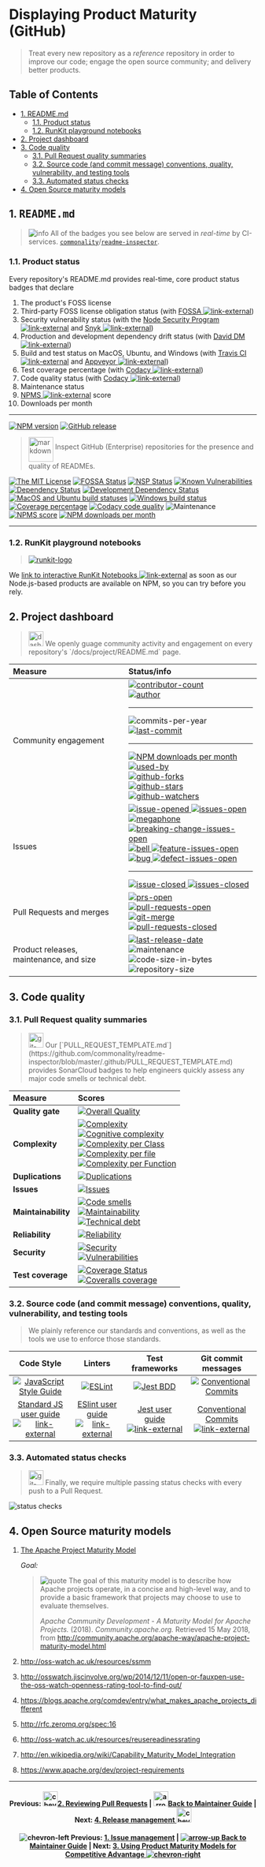 # Displaying Product Maturity (GitHub)

> Treat every new repository as a _reference_ repository in order to improve our
> code; engage the open source community; and delivery better products.

## Table of Contents

<!-- ⛔️ AUTO-GENERATED-CONTENT:START (TOC:excludeText=Table of Contents) -->

-   [1. README.md](#1-readmemd)
    -   [1.1. Product status](#11-product-status)
    -   [1.2. RunKit playground notebooks](#12-runkit-playground-notebooks)
-   [2. Project dashboard](#2-project-dashboard)
-   [3. Code quality](#3-code-quality)
    -   [3.1. Pull Request quality summaries](#31-merge-request-quality-summaries)
    -   [3.2. Source code (and commit message) conventions, quality, vulnerability, and testing tools](#32-source-code-and-commit-message-conventions-quality-vulnerability-and-testing-tools)
    -   [3.3. Automated status checks](#33-automated-status-checks)
-   [4. Open Source maturity models](#4-open-source-maturity-models)

<!-- ⛔️ AUTO-GENERATED-CONTENT:END -->

## 1. <samp>README.md</samp>

> ![info][octicon-info] All of the badges you see below are served in
> _real-time_ by CI-services.
> [`commonality`][org-url]/[`readme-inspector`][repo-url].

### 1.1. Product status

Every repository's README.md provides real-time, core product status badges that
declare

1.  The product's FOSS license
1.  Third-party FOSS license obligation status (with [FOSSA
    ![link-external][octicon-link-external]][fossa-url])
1.  Security vulnerability status (with the [Node Security Program
    ![link-external][octicon-link-external]][fossa-url] and [Snyk
    ![link-external][octicon-link-external]][vulnerabilities-url])
1.  Production and development dependency drift status (with [David DM
    ![link-external][octicon-link-external]][daviddm-url])
1.  Build and test status on MacOS, Ubuntu, and Windows (with [Travis CI
    ![link-external][octicon-link-external]][travis-url] and [Appveyor
    ![link-external][octicon-link-external]][appveyor-url])
1.  Test coverage percentage (with [Codacy
    ![link-external][octicon-link-external]][codacy-url])
1.  Code quality status (with [Codacy
    ![link-external][octicon-link-external]][codacy-url])
1.  Maintenance status
1.  [NPMS ![link-external][octicon-link-external]][npms-url] score
1.  Downloads per month

* * *

[![NPM version][npm-image]][npm-url]
[![GitHub release][github-release-image]][github-release-url]

> <img align="middle" alt="markdown" height="50" width="50"  src="https://cdnjs.cloudflare.com/ajax/libs/octicons/8.3.0/svg/markdown.svg">
> Inspect GitHub (Enterprise) repositories for the presence and quality of
> READMEs.

[![The MIT License][license-image]][license-url]
[![FOSSA Status][fossa-image]][fossa-url] [![NSP Status][nsp-image]][nsp-url]
[![Known Vulnerabilities][vulnerabilities-image]][vulnerabilities-url]<br>
[![Dependency Status][daviddm-image]][daviddm-url]
[![Development Dependency Status][daviddm-dev-image]][daviddm-dev-url]<br>
[![MacOS and Ubuntu build statuses][travis-image]][travis-url]
[![Windows build status][appveyor-image]][appveyor-url]
[![Coverage percentage][codacy-coverage-image]][codacy-url]
[![Codacy code quality][codacy-image]][codacy-url]
![Maintenance][maintenance-image]<br> [![NPMS score][npms-image]][npms-url]
[![NPM downloads per month][npm-downloads-month]][npm-url]

* * *

### 1.2. RunKit playground notebooks

> [![runkit-logo][runkit-img]][runkit-url]

We
[link to interactive RunKit Notebooks ![link-external][octicon-link-external]](https://runkit.com/gregswindle/5acc09bde794d70011a136e5)
as soon as our Node.js-based products are available on NPM, so you can try
before you rely.

## 2. Project dashboard

> <img align="bottom" alt="dashboard" height="30" width="30" src="https://cdnjs.cloudflare.com/ajax/libs/octicons/8.3.0/svg/dashboard.svg">
> We openly guage community activity and engagement on every repository's
> `/docs/project/README.md` page.

| Measure                                 | Status/info                                                                                                                                                                                                                                                                                                                                                                                                                                                                                                                        |
| :-------------------------------------- | :--------------------------------------------------------------------------------------------------------------------------------------------------------------------------------------------------------------------------------------------------------------------------------------------------------------------------------------------------------------------------------------------------------------------------------------------------------------------------------------------------------------------------------- |
| Community engagement                    | [![contributor-count][contributor-count-image]][contributor-count-url]<br>[![author][author-image]][author-url]<hr>![commits-per-year][commit-activity-one-year-image]<br>[![last-commit][commit-last-image]][commit-last-url]<hr>[![NPM downloads per month][npm-downloads-month]][npm-url]<br>[![used-by][used-by-image]][used-by-url]<br>[![github-forks][github-forks-image]][github-forks-url]<br>[![github-stars][github-stars-image]][github-stars-url]<br>[![github-watchers][github-watchers-image]][github-watchers-url] |
| Issues                                  | [![issue-opened][octicon-issue-opened] ![issues-open][issues-open-image]][issues-open-url]<br>[![megaphone][octicon-megaphone] ![breaking-change-issues-open][issues-open-breaking-change-image]][issues-open-breaking-change-url]<br>[![bell][octicon-bell] ![feature-issues-open][issues-open-feature-image]][issues-open-url]<br>[![bug][octicon-bug] ![defect-issues-open][issues-open-defect-image]][issues-open-url]<hr>[![issue-closed][octicon-issue-closed] ![issues-closed][issues-closed-image]][issues-closed-url]     |
| Pull Requests and merges                | [![prs-open][octicon-git-pull-request] ![pull-requests-open][pull-requests-open-image]][pull-requests-open-url]<br>[![git-merge][octicon-git-merge] ![pull-requests-closed][pull-requests-closed-image]][pull-requests-closed-url]                                                                                                                                                                                                                                                                                                 |
| Product releases, maintenance, and size | [![last-release-date][release-date-image]][releases-url]<br>![maintenance][maintenance-image]<br>![code-size-in-bytes][code-size-bytes-image]<br>![repository-size][repo-size-bytes-image]<br>                                                                                                                                                                                                                                                                                                                                     |

## 3. Code quality

### 3.1. Pull Request quality summaries

> <img align="bottom" alt="git-pull-request" height="30" width="30" src="https://cdnjs.cloudflare.com/ajax/libs/octicons/8.3.0/svg/git-pull-request.svg">
> Our
> [`PULL_REQUEST_TEMPLATE.md`](https://github.com/commonality/readme-inspector/blob/master/.github/PULL_REQUEST_TEMPLATE.md)
> provides SonarCloud badges to help engineers quickly assess any major code
> smells or technical debt.

| Measure             | Scores                                                                                                                                                                                                                                                                                                                                                                                                   |
| :------------------ | :------------------------------------------------------------------------------------------------------------------------------------------------------------------------------------------------------------------------------------------------------------------------------------------------------------------------------------------------------------------------------------------------------- |
| **Quality gate**    | [![Overall Quality][sonar-gate-img]][sonar-gate-url]                                                                                                                                                                                                                                                                                                                                                     |
| **Complexity**      | [![Complexity][sonar-complexity-img]][sonar-complexity-url]<br>[![Cognitive complexity][sonar-cognitive-img]][sonar-cognitive-url]<br>[![Complexity per Class][sonar-complexity-class-img]][sonar-complexity-class-img]<br>[![Complexity per file][sonar-complexity-file-img]][sonar-complexity-file-img] <br>[![Complexity per Function][sonar-complexity-function-img]][sonar-complexity-function-url] |
| **Duplications**    | [![Duplications][sonar-duplications-img]][sonar-duplications-url]                                                                                                                                                                                                                                                                                                                                        |
| **Issues**          | [![Issues][sonar-issues-img]][sonar-issues-url]                                                                                                                                                                                                                                                                                                                                                          |
| **Maintainability** | [![Code smells][sonar-code-smells-img]][sonar-code-smells-url]<br>[![Maintainability][sonar-maintainability-img]][sonar-maintainability-url]<br>[![Technical debt][sonar-tech-debt-img]][sonar-tech-debt-url]                                                                                                                                                                                            |
| **Reliability**     | [![Reliability][sonar-reliability-img]][sonar-reliability-url]                                                                                                                                                                                                                                                                                                                                           |
| **Security**        | [![Security][sonar-security-img]][sonar-security-url]<br>[![Vulnerabilities][sonar-vulnerabilities-img]][sonar-vulnerabilities-url]                                                                                                                                                                                                                                                                      |
| **Test coverage**   | [![Coverage Status][sonar-coverage-img]][sonar-coverage-url]<br>[![Coveralls coverage][coveralls-img]][coveralls-url]                                                                                                                                                                                                                                                                                    |

### 3.2. Source code (and commit message) conventions, quality, vulnerability, and testing tools

> We plainly reference our standards and conventions, as well as the tools we
> use to enforce those standards.

|                                    Code Style                                    |                                 Linters                                 |                           Test frameworks                           |                                    Git commit messages                                   |
| :------------------------------------------------------------------------------: | :---------------------------------------------------------------------: | :-----------------------------------------------------------------: | :--------------------------------------------------------------------------------------: |
|           [![JavaScript Style Guide][standardjs-logo]][standardjs-url]           |                   [![ESLint][eslint-logo]][eslint-url]                  |                  [![Jest BDD][jest-logo]][jest-url]                 |   [![Conventional Commits][conventional-commits-badge-image]][conventional-commits-url]  |
| [Standard JS user guide ![link-external][octicon-link-external]][standardjs-url] | [ESlint user guide ![link-external][octicon-link-external]][eslint-url] | [Jest user guide ![link-external][octicon-link-external]][jest-url] | [Conventional Commits ![link-external][octicon-link-external]][conventional-commits-url] |

### 3.3. Automated status checks

> <img align="bottom" alt="git-pull-request" height="30" width="30" src="https://cdnjs.cloudflare.com/ajax/libs/octicons/8.3.0/svg/git-pull-request.svg">
> Finally, we require multiple passing status checks with every push to a Pull
> Request.

![status checks](https://github.com/commonality/readme-inspector/wiki/img-github-status-checks.png)

## 4. Open Source maturity models

1.  [The Apache Project Maturity Model][maturity-model-apache-url]

    _Goal:_

    > ![quote][octicon-quote] The goal of this maturity model is to describe how
    > Apache projects operate, in a concise and high-level way, and to provide a
    > basic framework that projects may choose to use to evaluate themselves.
    >
    > _Apache Community Development - A Maturity Model for Apache Projects._
    > (2018). _Community.apache.org._ Retrieved 15 May 2018, from
    > <http://community.apache.org/apache-way/apache-project-maturity-model.html>

1.  <http://oss-watch.ac.uk/resources/ssmm>

1.  <http://osswatch.jiscinvolve.org/wp/2014/12/11/open-or-fauxpen-use-the-oss-watch-openness-rating-tool-to-find-out/>

1.  <https://blogs.apache.org/comdev/entry/what_makes_apache_projects_different>

1.  <http://rfc.zeromq.org/spec:16>

1.  <http://oss-watch.ac.uk/resources/reusereadinessrating>

1.  <http://en.wikipedia.org/wiki/Capability_Maturity_Model_Integration>

1.  <https://www.apache.org/dev/project-requirements>

* * *

<h4 align="center">
  Previous: <a href="/docs/maintainer-guide/merge-requests.md"><img align="bottom" alt="chevron-left" height="30" width="30" src="https://cdnjs.cloudflare.com/ajax/libs/octicons/8.3.0/svg/chevron-left.svg">2. Reviewing Pull Requests</a>
  |
  <a href="/docs/maintainer-guide/#readme"><img align="bottom" alt="arrow-up" height="30" width="30" src="https://cdnjs.cloudflare.com/ajax/libs/octicons/8.3.0/svg/arrow-up.svg">Back to Maintainer Guide</a>
  |
  Next: <a href="/docs/maintainer-guide/releases.md">4. Release management <img align="bottom" alt="chevron-right" height="30" width="30" src="https://cdnjs.cloudflare.com/ajax/libs/octicons/8.3.0/svg/chevron-right.svg"></a>
</h4>

<h4 align="center">

![chevron-left][octicon-chevron-left] Previous:
[1. Issue management](/docs/maintainer-guide/pull-request.md) \|
[![arrow-up][octicon-arrow-up] Back to Maintainer Guide](/docs/maintainer-guide/#readme)
| Next:
[3. Using Product Maturity Models for Competitive Advantage ![chevron-right][octicon-chevron-right]](/docs/maintainer-guide/product-maturity-model.md)

</h4>

<!-- ⛔️ Please do not remove this comment or anything beneath it ⛔️ -->

[maturity-model-apache-url]: http://community.apache.org/apache-way/apache-project-maturity-model.html

[org-url]: https://github.com/commonality

[repo-url]: https://github.com/commonality/readme-inspector/#readme

[runkit-img]: https://github.com/commonality/readme-inspector/wiki/img-runkit-logo.png

[runkit-url]: https://runkit.com/gregswindle/5acc09bde794d70011a136e5

<!-- 🔗 ci services 🔗 -->

[appveyor-image]: https://img.shields.io/appveyor/ci/gregswindle/readme-inspector.svg?style=flat-square&logo=appveyor&label=windows%20build

[appveyor-url]: https://ci.appveyor.com/project/gregswindle/readme-inspector

[codacy-coverage-image]: https://img.shields.io/codacy/coverage/21f517a2d5bf4304895f40c5cbb596c4.svg?style=flat-square

[codacy-image]: https://img.shields.io/codacy/grade/21f517a2d5bf4304895f40c5cbb596c4.svg?style=flat-square

[codacy-url]: https://www.codacy.com/app/greg_7/readme-inspector?utm_source=github.com&utm_medium=referral&utm_content=commonality/readme-inspector&utm_campaign=Badge_Grade

[coveralls-image]: https://img.shields.io/coveralls/github/commonality/readme-inspector/master.svg

[coveralls-url]: https://coveralls.io/r/commonality/readme-inspector

[daviddm-dev-image]: https://david-dm.org/commonality/readme-inspector/dev-status.svg?theme=shields.io&style=flat-square

[daviddm-dev-url]: https://david-dm.org/commonality/readme-inspector?type=dev

[daviddm-image]: https://david-dm.org/commonality/readme-inspector.svg?theme=shields.io&style=flat-square

[daviddm-url]: https://david-dm.org/commonality/readme-inspector

[fossa-image]: https://app.fossa.io/api/projects/git%2Bgithub.com%2Fcommonality%2Freadme-inspector.svg?type=shield&style=flat-square

[fossa-url]: https://app.fossa.io/projects/git%2Bgithub.com%2Fcommonality%2Freadme-inspector?ref=badge_shield

[github-release-image]: https://img.shields.io/github/release/commonality/readme-inspector.svg?style=flat-square

[github-release-url]: https://github.com/commonality/readme-inspector/releases/latest

[license-image]: https://img.shields.io/badge/license-MIT-blue.svg?style=flat-square

[license-url]: http://opensource.org/licenses/MIT

[maintenance-image]: https://img.shields.io/maintenance/readme-inspector/2018.svg?style=flat-square

[notice-url]: https://app.fossa.io/reports/07123904-7d26-40a6-b6af-c74e82a53789

[npm-downloads-month]: https://img.shields.io/npm/dm/readme-inspector.svg?style=social

[npm-image]: https://img.shields.io/npm/v/readme-inspector.svg?style=flat-square

[npm-url]: https://npmjs.org/package/readme-inspector

[npms-image]: https://badges.npms.io/readme-inspector.svg?style=flat-square

[npms-url]: https://npms.io/search?q=readme-inspector

[nsp-image]: https://nodesecurity.io/orgs/commonality/projects/a2aa0184-ae94-4307-8b87-f0e12324368a/badge

[nsp-url]: https://nodesecurity.io/orgs/commonality/projects/a2aa0184-ae94-4307-8b87-f0e12324368a

[travis-image]: https://img.shields.io/travis/commonality/readme-inspector.svg?branch=master&style=flat-square&label=macOS%20%7C%20ubuntu%20builds&logo=travis

[travis-url]: https://travis-ci.org/commonality/readme-inspector

[vulnerabilities-image]: https://snyk.io/test/github/commonality/readme-inspector/badge.svg?style=flat-square&targetFile=package.json

[vulnerabilities-url]: https://snyk.io/test/github/commonality/readme-inspector?targetFile=package.json

<!-- 🔗 logo references 🔗  -->

[standardjs-logo]: https://cdn.rawgit.com/feross/standard/master/badge.svg

[standardjs-url]: https://github.com/feross/standard

[eslint-logo]: https://gitlab.com/archetypes-rules/signatures/raw/master/docs/img/logos/logo-eslint.png

[eslint-url]: https://eslint.org/docs/user-guide/getting-started

[jest-logo]: https://gitlab.com/archetypes-rules/signatures/raw/master/docs/img/logos/logo-jest.png

[jest-url]: https://facebook.github.io/jest/docs/en/getting-started.html

<!-- 🔗 project statistics 🔗 -->

[author-image]: https://img.shields.io/github/issues/detail/u/commonality/readme-inspector/1.svg?style=social

[author-url]: https://github.com/gregswindle

[code-size-bytes-image]: https://img.shields.io/github/languages/code-size/commonality/readme-inspector.svg?style=flat-square

[commit-activity-one-year-image]: https://img.shields.io/github/commit-activity/y/commonality/readme-inspector.svg?style=social

[commit-last-image]: https://img.shields.io/github/last-commit/commonality/readme-inspector.svg?style=social

[commit-last-url]: https://github.com/commonality/readme-inspector/graphs/commit-activity

[contributor-count-image]: https://img.shields.io/github/contributors/commonality/readme-inspector.svg?style=social

[contributor-count-url]: https://github.com/commonality/readme-inspector/graphs/contributors

[conventional-commits-badge-image]: https://img.shields.io/badge/conventional%20commits-1.0.0-yellow.svg?style=flat-square

[conventional-commits-url]: https://conventionalcommits.org/

[github-forks-image]: https://img.shields.io/github/forks/commonality/readme-inspector.svg?style=social&label=Forks

[github-forks-url]: https://github.com/commonality/readme-inspector/network/members

[github-stars-image]: https://img.shields.io/github/stars/commonality/readme-inspector.svg?style=social&label=Stars

[github-stars-url]: https://github.com/commonality/readme-inspector/stargazers

[github-watchers-image]: https://img.shields.io/github/watchers/commonality/readme-inspector.svg?style=social&label=Watchers

[github-watchers-url]: https://github.com/commonality/readme-inspector/watchers

[issues-closed-image]: https://img.shields.io/github/issues-closed/commonality/readme-inspector.svg?style=flat-square&colorB=D23240

[issues-closed-url]: https://github.com/commonality/readme-inspector/issues?q=is%3Aissue+sort%3Aupdated-desc+is%3Aclosed

[issues-open-breaking-change-image]: https://img.shields.io/github/issues/commonality/readme-inspector/type%3A%20breaking%20change.svg?style=flat-square&colorB=b60205

[issues-open-breaking-change-url]: https://github.com/commonality/readme-inspector/labels/type%3A%20breaking%20change

[issues-open-defect-image]: https://img.shields.io/github/issues/commonality/readme-inspector/type:%20defect.svg?style=flat-square&colorB=e99695

[issues-open-defect-url]: https://github.com/commonality/readme-inspector/labels/type%3A%20defect

[issues-open-feature-image]: https://img.shields.io/github/issues/commonality/readme-inspector/type:%20feature.svg?style=flat-square&colorB=0052cc

[issues-open-feature-url]: https://github.com/commonality/readme-inspector/labels/type%3A%20feature

[issues-open-image]: https://img.shields.io/github/issues/commonality/readme-inspector.svg?style=flat-square&colorB=249D3D

[issues-open-url]: https://github.com/commonality/readme-inspector/issues?q=is%3Aissue+is%3Aopen+sort%3Aupdated-desc

[language-count-image]: https://img.shields.io/github/languages/count/commonality/readme-inspector.svg?style=flat-square

[language-top-image]: https://img.shields.io/github/languages/top/commonality/readme-inspector.svg?style=flat-square

[language-top-url]: https://github.com/commonality/readme-inspector/search?l=javascript

[maintenance-image]: https://img.shields.io/maintenance/readme-inspector/2018.svg?style=flat-square

[maintenance-image]: https://img.shields.io/maintenance/readme-inspector/2018.svg?style=flat-square

[npm-downloads-month]: https://img.shields.io/npm/dm/readme-inspector.svg?style=social

[npm-downloads-year]: https://img.shields.io/npm/dy/readme-inspector.svg?style=social

[pull-requests-closed-image]: https://img.shields.io/github/issues-pr-closed/commonality/readme-inspector.svg?style=flat-square&colorB=643AB9

[pull-requests-closed-url]: https://github.com/commonality/readme-inspector/pulls?q=is%3Apr+sort%3Aupdated-desc+is%3Aclosed

[pull-requests-open-image]: https://img.shields.io/github/issues-pr/commonality/readme-inspector.svg?style=flat-square&colorB=249D3D

[pull-requests-open-url]: https://github.com/commonality/readme-inspector/pulls?q=is%3Apr+is%3Aopen+sort%3Aupdated-desc

[release-date-image]: https://img.shields.io/github/release-date/commonality/readme-inspector.svg?style=flat-square

[releases-url]: https://github.com/commonality/readme-inspector/releases

[repo-size-bytes-image]: https://img.shields.io/github/repo-size/commonality/readme-inspector.svg?style=flat-square

[used-by-image]: https://img.shields.io/sourcegraph/rrc/github.com/commonality/readme-inspector.svg?style=social

[used-by-url]: https://www.npmjs.com/browse/depended/readme-inspector

<!-- 🔗 sonar quality badges 🔗 -->

[coveralls-img]: https://coveralls.io/repos/github/commonality/readme-inspector/badge.svg

[coveralls-url]: https://coveralls.io/github/commonality/readme-inspector

[sonar-code-smells-img]: https://sonarcloud.io/api/project_badges/measure?project=readme-inspector&metric=code_smells

[sonar-code-smells-url]: https://sonarcloud.io/component_measures/metric/code_smells/list?id=readme-inspector&metric=code_smells

[sonar-cognitive-img]: https://sonarcloud.io/api/badges/measure?key=readme-inspector&metric=cognitive_complexity

[sonar-cognitive-url]: https://sonarcloud.io/component_measures/metric/cognitive_complexity/list?id=readme-inspector&metric=cognitive_complexity

[sonar-complexity-class-img]: https://sonarcloud.io/api/badges/measure?key=readme-inspector&metric=class_complexity

[sonar-complexity-class-url]: https://sonarcloud.io/component_measures?id=readme-inspector&metric=class_complexity

[sonar-complexity-file-img]: https://sonarcloud.io/api/badges/measure?key=readme-inspector&metric=file_complexity

[sonar-complexity-file-url]: https://sonarcloud.io/component_measures?id=readme-inspector&metric=file_complexity

[sonar-complexity-function-img]: https://sonarcloud.io/api/badges/measure?key=readme-inspector&metric=function_complexity

[sonar-complexity-function-url]: https://sonarcloud.io/component_measures?id=readme-inspector&metric=function_complexity

[sonar-complexity-img]: https://sonarcloud.io/api/badges/measure?key=readme-inspector&metric=complexity

[sonar-complexity-url]: https://sonarcloud.io/component_measures?id=readme-inspector&metric=complexity

[sonar-coverage-img]: https://sonarcloud.io/api/project_badges/measure?project=readme-inspector&metric=coverage

[sonar-coverage-url]: https://sonarcloud.io/component_measures?id=readme-inspector&metric=coverage

[sonar-duplications-img]: https://sonarcloud.io/api/project_badges/measure?project=readme-inspector&metric=duplicated_lines_density

[sonar-duplications-url]: https://sonarcloud.io/component_measures?id=readme-inspector&metric=duplicated_lines_density

[sonar-gate-img]: https://sonarcloud.io/api/project_badges/measure?project=readme-inspector&metric=alert_status

[sonar-gate-url]: https://sonarcloud.io/dashboard?id=readme-inspector

[sonar-issues-img]: https://sonarcloud.io/api/badges/measure?key=readme-inspector&metric=blocker_violations

[sonar-issues-url]: https://sonarcloud.io/component_measures?id=readme-inspector&metric=violations

[sonar-maintainability-img]: https://sonarcloud.io/api/project_badges/measure?project=readme-inspector&metric=sqale_rating

[sonar-maintainability-url]: https://sonarcloud.io/component_measures?id=readme-inspector&metric=new_maintainability_rating

[sonar-ncloc-img]: https://sonarcloud.io/api/project_badges/measure?project=readme-inspector&metric=ncloc

[sonar-ncloc-url]: https://sonarcloud.io/component_measures?id=readme-inspector&metric=ncloc

[sonar-reliability-img]: https://sonarcloud.io/api/project_badges/measure?project=readme-inspector&metric=reliability_rating

[sonar-reliability-url]: https://sonarcloud.io/component_measures?id=readme-inspector&metric=Reliability

[sonar-security-img]: https://sonarcloud.io/api/project_badges/measure?project=readme-inspector&metric=security_rating

[sonar-security-url]: https://sonarcloud.io/component_measures?id=readme-inspector&metric=vulnerabilities

[sonar-tech-debt-img]: https://sonarcloud.io/api/project_badges/measure?project=readme-inspector&metric=sqale_index

[sonar-tech-debt-url]: https://sonarcloud.io/component_measures/metric/sqale_index/list?id=readme-inspector&metric=sqale_index

[sonar-vulnerabilities-img]: https://sonarcloud.io/api/project_badges/measure?project=readme-inspector&metric=vulnerabilities

[sonar-vulnerabilities-url]: https://sonarcloud.io/component_measures?id=readme-inspector&metric=vulnerabilities

<!-- 🔗 octicon images 🔗 -->

[octicon-alert]: https://cdnjs.cloudflare.com/ajax/libs/octicons/8.3.0/svg/alert.svg

[octicon-arrow-down]: https://cdnjs.cloudflare.com/ajax/libs/octicons/8.3.0/svg/arrow-down.svg

[octicon-arrow-left]: https://cdnjs.cloudflare.com/ajax/libs/octicons/8.3.0/svg/arrow-left.svg

[octicon-arrow-right]: https://cdnjs.cloudflare.com/ajax/libs/octicons/8.3.0/svg/arrow-right.svg

[octicon-arrow-small-down]: https://cdnjs.cloudflare.com/ajax/libs/octicons/8.3.0/svg/arrow-small-down.svg

[octicon-arrow-small-left]: https://cdnjs.cloudflare.com/ajax/libs/octicons/8.3.0/svg/arrow-small-left.svg

[octicon-arrow-small-right]: https://cdnjs.cloudflare.com/ajax/libs/octicons/8.3.0/svg/arrow-small-right.svg

[octicon-arrow-small-up]: https://cdnjs.cloudflare.com/ajax/libs/octicons/8.3.0/svg/arrow-small-up.svg

[octicon-arrow-up]: https://cdnjs.cloudflare.com/ajax/libs/octicons/8.3.0/svg/arrow-up.svg

[octicon-beaker]: https://cdnjs.cloudflare.com/ajax/libs/octicons/8.3.0/svg/beaker.svg

[octicon-bell]: https://cdnjs.cloudflare.com/ajax/libs/octicons/8.3.0/svg/bell.svg

[octicon-bold]: https://cdnjs.cloudflare.com/ajax/libs/octicons/8.3.0/svg/bold.svg

[octicon-book]: https://cdnjs.cloudflare.com/ajax/libs/octicons/8.3.0/svg/book.svg

[octicon-bookmark]: https://cdnjs.cloudflare.com/ajax/libs/octicons/8.3.0/svg/bookmark.svg

[octicon-briefcase]: https://cdnjs.cloudflare.com/ajax/libs/octicons/8.3.0/svg/briefcase.svg

[octicon-broadcast]: https://cdnjs.cloudflare.com/ajax/libs/octicons/8.3.0/svg/broadcast.svg

[octicon-browser]: https://cdnjs.cloudflare.com/ajax/libs/octicons/8.3.0/svg/browser.svg

[octicon-bug]: https://cdnjs.cloudflare.com/ajax/libs/octicons/8.3.0/svg/bug.svg

[octicon-calendar]: https://cdnjs.cloudflare.com/ajax/libs/octicons/8.3.0/svg/calendar.svg

[octicon-check]: https://cdnjs.cloudflare.com/ajax/libs/octicons/8.3.0/svg/check.svg

[octicon-checklist]: https://cdnjs.cloudflare.com/ajax/libs/octicons/8.3.0/svg/checklist.svg

[octicon-chevron-down]: https://cdnjs.cloudflare.com/ajax/libs/octicons/8.3.0/svg/chevron-down.svg

[octicon-chevron-left]: https://cdnjs.cloudflare.com/ajax/libs/octicons/8.3.0/svg/chevron-left.svg

[octicon-chevron-right]: https://cdnjs.cloudflare.com/ajax/libs/octicons/8.3.0/svg/chevron-right.svg

[octicon-chevron-up]: https://cdnjs.cloudflare.com/ajax/libs/octicons/8.3.0/svg/chevron-up.svg

[octicon-circle-slash]: https://cdnjs.cloudflare.com/ajax/libs/octicons/8.3.0/svg/circle-slash.svg

[octicon-circuit-board]: https://cdnjs.cloudflare.com/ajax/libs/octicons/8.3.0/svg/circuit-board.svg

[octicon-clippy]: https://cdnjs.cloudflare.com/ajax/libs/octicons/8.3.0/svg/clippy.svg

[octicon-clock]: https://cdnjs.cloudflare.com/ajax/libs/octicons/8.3.0/svg/clock.svg

[octicon-cloud-download]: https://cdnjs.cloudflare.com/ajax/libs/octicons/8.3.0/svg/cloud-download.svg

[octicon-cloud-upload]: https://cdnjs.cloudflare.com/ajax/libs/octicons/8.3.0/svg/cloud-upload.svg

[octicon-code]: https://cdnjs.cloudflare.com/ajax/libs/octicons/8.3.0/svg/code.svg

[octicon-comment-discussion]: https://cdnjs.cloudflare.com/ajax/libs/octicons/8.3.0/svg/comment-discussion.svg

[octicon-comment]: https://cdnjs.cloudflare.com/ajax/libs/octicons/8.3.0/svg/comment.svg

[octicon-credit-card]: https://cdnjs.cloudflare.com/ajax/libs/octicons/8.3.0/svg/credit-card.svg

[octicon-dash]: https://cdnjs.cloudflare.com/ajax/libs/octicons/8.3.0/svg/dash.svg

[octicon-dashboard]: https://cdnjs.cloudflare.com/ajax/libs/octicons/8.3.0/svg/dashboard.svg

[octicon-database]: https://cdnjs.cloudflare.com/ajax/libs/octicons/8.3.0/svg/database.svg

[octicon-desktop-download]: https://cdnjs.cloudflare.com/ajax/libs/octicons/8.3.0/svg/desktop-download.svg

[octicon-device-camera-video]: https://cdnjs.cloudflare.com/ajax/libs/octicons/8.3.0/svg/device-camera-video.svg

[octicon-device-camera]: https://cdnjs.cloudflare.com/ajax/libs/octicons/8.3.0/svg/device-camera.svg

[octicon-device-desktop]: https://cdnjs.cloudflare.com/ajax/libs/octicons/8.3.0/svg/device-desktop.svg

[octicon-device-mobile]: https://cdnjs.cloudflare.com/ajax/libs/octicons/8.3.0/svg/device-mobile.svg

[octicon-diff-added]: https://cdnjs.cloudflare.com/ajax/libs/octicons/8.3.0/svg/diff-added.svg

[octicon-diff-ignored]: https://cdnjs.cloudflare.com/ajax/libs/octicons/8.3.0/svg/diff-ignored.svg

[octicon-diff-modified]: https://cdnjs.cloudflare.com/ajax/libs/octicons/8.3.0/svg/diff-modified.svg

[octicon-diff-removed]: https://cdnjs.cloudflare.com/ajax/libs/octicons/8.3.0/svg/diff-removed.svg

[octicon-diff-renamed]: https://cdnjs.cloudflare.com/ajax/libs/octicons/8.3.0/svg/diff-renamed.svg

[octicon-diff]: https://cdnjs.cloudflare.com/ajax/libs/octicons/8.3.0/svg/diff.svg

[octicon-ellipses]: https://cdnjs.cloudflare.com/ajax/libs/octicons/8.3.0/svg/ellipses.svg

[octicon-ellipsis]: https://cdnjs.cloudflare.com/ajax/libs/octicons/8.3.0/svg/ellipsis.svg

[octicon-eye]: https://cdnjs.cloudflare.com/ajax/libs/octicons/8.3.0/svg/eye.svg

[octicon-file-binary]: https://cdnjs.cloudflare.com/ajax/libs/octicons/8.3.0/svg/file-binary.svg

[octicon-file-code]: https://cdnjs.cloudflare.com/ajax/libs/octicons/8.3.0/svg/file-code.svg

[octicon-file-directory]: https://cdnjs.cloudflare.com/ajax/libs/octicons/8.3.0/svg/file-directory.svg

[octicon-file-media]: https://cdnjs.cloudflare.com/ajax/libs/octicons/8.3.0/svg/file-media.svg

[octicon-file-pdf]: https://cdnjs.cloudflare.com/ajax/libs/octicons/8.3.0/svg/file-pdf.svg

[octicon-file-submodule]: https://cdnjs.cloudflare.com/ajax/libs/octicons/8.3.0/svg/file-submodule.svg

[octicon-file-symlink-directory]: https://cdnjs.cloudflare.com/ajax/libs/octicons/8.3.0/svg/file-symlink-directory.svg

[octicon-file-symlink-file]: https://cdnjs.cloudflare.com/ajax/libs/octicons/8.3.0/svg/file-symlink-file.svg

[octicon-file-text]: https://cdnjs.cloudflare.com/ajax/libs/octicons/8.3.0/svg/file-text.svg

[octicon-file-zip]: https://cdnjs.cloudflare.com/ajax/libs/octicons/8.3.0/svg/file-zip.svg

[octicon-file]: https://cdnjs.cloudflare.com/ajax/libs/octicons/8.3.0/svg/file.svg

[octicon-flame]: https://cdnjs.cloudflare.com/ajax/libs/octicons/8.3.0/svg/flame.svg

[octicon-fold]: https://cdnjs.cloudflare.com/ajax/libs/octicons/8.3.0/svg/fold.svg

[octicon-gear]: https://cdnjs.cloudflare.com/ajax/libs/octicons/8.3.0/svg/gear.svg

[octicon-gift]: https://cdnjs.cloudflare.com/ajax/libs/octicons/8.3.0/svg/gift.svg

[octicon-gist-secret]: https://cdnjs.cloudflare.com/ajax/libs/octicons/8.3.0/svg/gist-secret.svg

[octicon-gist]: https://cdnjs.cloudflare.com/ajax/libs/octicons/8.3.0/svg/gist.svg

[octicon-git-branch]: https://cdnjs.cloudflare.com/ajax/libs/octicons/8.3.0/svg/git-branch.svg

[octicon-git-commit]: https://cdnjs.cloudflare.com/ajax/libs/octicons/8.3.0/svg/git-commit.svg

[octicon-git-compare]: https://cdnjs.cloudflare.com/ajax/libs/octicons/8.3.0/svg/git-compare.svg

[octicon-git-merge]: https://cdnjs.cloudflare.com/ajax/libs/octicons/8.3.0/svg/git-merge.svg

[octicon-git-pull-request]: https://cdnjs.cloudflare.com/ajax/libs/octicons/8.3.0/svg/git-pull-request.svg

[octicon-globe]: https://cdnjs.cloudflare.com/ajax/libs/octicons/8.3.0/svg/globe.svg

[octicon-grabber]: https://cdnjs.cloudflare.com/ajax/libs/octicons/8.3.0/svg/grabber.svg

[octicon-graph]: https://cdnjs.cloudflare.com/ajax/libs/octicons/8.3.0/svg/graph.svg

[octicon-heart]: https://cdnjs.cloudflare.com/ajax/libs/octicons/8.3.0/svg/heart.svg

[octicon-history]: https://cdnjs.cloudflare.com/ajax/libs/octicons/8.3.0/svg/history.svg

[octicon-home]: https://cdnjs.cloudflare.com/ajax/libs/octicons/8.3.0/svg/home.svg

[octicon-horizontal-rule]: https://cdnjs.cloudflare.com/ajax/libs/octicons/8.3.0/svg/horizontal-rule.svg

[octicon-hubot]: https://cdnjs.cloudflare.com/ajax/libs/octicons/8.3.0/svg/hubot.svg

[octicon-inbox]: https://cdnjs.cloudflare.com/ajax/libs/octicons/8.3.0/svg/inbox.svg

[octicon-info]: https://cdnjs.cloudflare.com/ajax/libs/octicons/8.3.0/svg/info.svg

[octicon-issue-closed]: https://cdnjs.cloudflare.com/ajax/libs/octicons/8.3.0/svg/issue-closed.svg

[octicon-issue-opened]: https://cdnjs.cloudflare.com/ajax/libs/octicons/8.3.0/svg/issue-opened.svg

[octicon-issue-reopened]: https://cdnjs.cloudflare.com/ajax/libs/octicons/8.3.0/svg/issue-reopened.svg

[octicon-italic]: https://cdnjs.cloudflare.com/ajax/libs/octicons/8.3.0/svg/italic.svg

[octicon-jersey]: https://cdnjs.cloudflare.com/ajax/libs/octicons/8.3.0/svg/jersey.svg

[octicon-key]: https://cdnjs.cloudflare.com/ajax/libs/octicons/8.3.0/svg/key.svg

[octicon-keyboard]: https://cdnjs.cloudflare.com/ajax/libs/octicons/8.3.0/svg/keyboard.svg

[octicon-law]: https://cdnjs.cloudflare.com/ajax/libs/octicons/8.3.0/svg/law.svg

[octicon-light-bulb]: https://cdnjs.cloudflare.com/ajax/libs/octicons/8.3.0/svg/light-bulb.svg

[octicon-link-external]: https://cdnjs.cloudflare.com/ajax/libs/octicons/8.3.0/svg/link-external.svg

[octicon-link]: https://cdnjs.cloudflare.com/ajax/libs/octicons/8.3.0/svg/link.svg

[octicon-list-ordered]: https://cdnjs.cloudflare.com/ajax/libs/octicons/8.3.0/svg/list-ordered.svg

[octicon-list-unordered]: https://cdnjs.cloudflare.com/ajax/libs/octicons/8.3.0/svg/list-unordered.svg

[octicon-location]: https://cdnjs.cloudflare.com/ajax/libs/octicons/8.3.0/svg/location.svg

[octicon-lock]: https://cdnjs.cloudflare.com/ajax/libs/octicons/8.3.0/svg/lock.svg

[octicon-logo-gist]: https://cdnjs.cloudflare.com/ajax/libs/octicons/8.3.0/svg/logo-gist.svg

[octicon-logo-github]: https://cdnjs.cloudflare.com/ajax/libs/octicons/8.3.0/svg/logo-github.svg

[octicon-mail-read]: https://cdnjs.cloudflare.com/ajax/libs/octicons/8.3.0/svg/mail-read.svg

[octicon-mail-reply]: https://cdnjs.cloudflare.com/ajax/libs/octicons/8.3.0/svg/mail-reply.svg

[octicon-mail]: https://cdnjs.cloudflare.com/ajax/libs/octicons/8.3.0/svg/mail.svg

[octicon-mark-github]: https://cdnjs.cloudflare.com/ajax/libs/octicons/8.3.0/svg/mark-github.svg

[octicon-markdown]: https://cdnjs.cloudflare.com/ajax/libs/octicons/8.3.0/svg/markdown.svg

[octicon-megaphone]: https://cdnjs.cloudflare.com/ajax/libs/octicons/8.3.0/svg/megaphone.svg

[octicon-mention]: https://cdnjs.cloudflare.com/ajax/libs/octicons/8.3.0/svg/mention.svg

[octicon-milestone]: https://cdnjs.cloudflare.com/ajax/libs/octicons/8.3.0/svg/milestone.svg

[octicon-mirror]: https://cdnjs.cloudflare.com/ajax/libs/octicons/8.3.0/svg/mirror.svg

[octicon-mortar-board]: https://cdnjs.cloudflare.com/ajax/libs/octicons/8.3.0/svg/mortar-board.svg

[octicon-mute]: https://cdnjs.cloudflare.com/ajax/libs/octicons/8.3.0/svg/mute.svg

[octicon-no-newline]: https://cdnjs.cloudflare.com/ajax/libs/octicons/8.3.0/svg/no-newline.svg

[octicon-octoface]: https://cdnjs.cloudflare.com/ajax/libs/octicons/8.3.0/svg/octoface.svg

[octicon-organization]: https://cdnjs.cloudflare.com/ajax/libs/octicons/8.3.0/svg/organization.svg

[octicon-package]: https://cdnjs.cloudflare.com/ajax/libs/octicons/8.3.0/svg/package.svg

[octicon-paintcan]: https://cdnjs.cloudflare.com/ajax/libs/octicons/8.3.0/svg/paintcan.svg

[octicon-pencil]: https://cdnjs.cloudflare.com/ajax/libs/octicons/8.3.0/svg/pencil.svg

[octicon-person]: https://cdnjs.cloudflare.com/ajax/libs/octicons/8.3.0/svg/person.svg

[octicon-pin]: https://cdnjs.cloudflare.com/ajax/libs/octicons/8.3.0/svg/pin.svg

[octicon-plug]: https://cdnjs.cloudflare.com/ajax/libs/octicons/8.3.0/svg/plug.svg

[octicon-plus-small]: https://cdnjs.cloudflare.com/ajax/libs/octicons/8.3.0/svg/plus-small.svg

[octicon-plus]: https://cdnjs.cloudflare.com/ajax/libs/octicons/8.3.0/svg/plus.svg

[octicon-primitive-dot]: https://cdnjs.cloudflare.com/ajax/libs/octicons/8.3.0/svg/primitive-dot.svg

[octicon-primitive-square]: https://cdnjs.cloudflare.com/ajax/libs/octicons/8.3.0/svg/primitive-square.svg

[octicon-pulse]: https://cdnjs.cloudflare.com/ajax/libs/octicons/8.3.0/svg/pulse.svg

[octicon-question]: https://cdnjs.cloudflare.com/ajax/libs/octicons/8.3.0/svg/question.svg

[octicon-quote]: https://cdnjs.cloudflare.com/ajax/libs/octicons/8.3.0/svg/quote.svg

[octicon-radio-tower]: https://cdnjs.cloudflare.com/ajax/libs/octicons/8.3.0/svg/radio-tower.svg

[octicon-reply]: https://cdnjs.cloudflare.com/ajax/libs/octicons/8.3.0/svg/reply.svg

[octicon-repo-clone]: https://cdnjs.cloudflare.com/ajax/libs/octicons/8.3.0/svg/repo-clone.svg

[octicon-repo-force-push]: https://cdnjs.cloudflare.com/ajax/libs/octicons/8.3.0/svg/repo-force-push.svg

[octicon-repo-forked]: https://cdnjs.cloudflare.com/ajax/libs/octicons/8.3.0/svg/repo-forked.svg

[octicon-repo-pull]: https://cdnjs.cloudflare.com/ajax/libs/octicons/8.3.0/svg/repo-pull.svg

[octicon-repo-push]: https://cdnjs.cloudflare.com/ajax/libs/octicons/8.3.0/svg/repo-push.svg

[octicon-repo]: https://cdnjs.cloudflare.com/ajax/libs/octicons/8.3.0/svg/repo.svg

[octicon-rocket]: https://cdnjs.cloudflare.com/ajax/libs/octicons/8.3.0/svg/rocket.svg

[octicon-rss]: https://cdnjs.cloudflare.com/ajax/libs/octicons/8.3.0/svg/rss.svg

[octicon-ruby]: https://cdnjs.cloudflare.com/ajax/libs/octicons/8.3.0/svg/ruby.svg

[octicon-search]: https://cdnjs.cloudflare.com/ajax/libs/octicons/8.3.0/svg/search.svg

[octicon-server]: https://cdnjs.cloudflare.com/ajax/libs/octicons/8.3.0/svg/server.svg

[octicon-settings]: https://cdnjs.cloudflare.com/ajax/libs/octicons/8.3.0/svg/settings.svg

[octicon-shield]: https://cdnjs.cloudflare.com/ajax/libs/octicons/8.3.0/svg/shield.svg

[octicon-sign-in]: https://cdnjs.cloudflare.com/ajax/libs/octicons/8.3.0/svg/sign-in.svg

[octicon-sign-out]: https://cdnjs.cloudflare.com/ajax/libs/octicons/8.3.0/svg/sign-out.svg

[octicon-smiley]: https://cdnjs.cloudflare.com/ajax/libs/octicons/8.3.0/svg/smiley.svg

[octicon-squirrel]: https://cdnjs.cloudflare.com/ajax/libs/octicons/8.3.0/svg/squirrel.svg

[octicon-star]: https://cdnjs.cloudflare.com/ajax/libs/octicons/8.3.0/svg/star.svg

[octicon-stop]: https://cdnjs.cloudflare.com/ajax/libs/octicons/8.3.0/svg/stop.svg

[octicon-sync]: https://cdnjs.cloudflare.com/ajax/libs/octicons/8.3.0/svg/sync.svg

[octicon-tag]: https://cdnjs.cloudflare.com/ajax/libs/octicons/8.3.0/svg/tag.svg

[octicon-tasklist]: https://cdnjs.cloudflare.com/ajax/libs/octicons/8.3.0/svg/tasklist.svg

[octicon-telescope]: https://cdnjs.cloudflare.com/ajax/libs/octicons/8.3.0/svg/telescope.svg

[octicon-terminal]: https://cdnjs.cloudflare.com/ajax/libs/octicons/8.3.0/svg/terminal.svg

[octicon-text-size]: https://cdnjs.cloudflare.com/ajax/libs/octicons/8.3.0/svg/text-size.svg

[octicon-three-bars]: https://cdnjs.cloudflare.com/ajax/libs/octicons/8.3.0/svg/three-bars.svg

[octicon-thumbsdown]: https://cdnjs.cloudflare.com/ajax/libs/octicons/8.3.0/svg/thumbsdown.svg

[octicon-thumbsup]: https://cdnjs.cloudflare.com/ajax/libs/octicons/8.3.0/svg/thumbsup.svg

[octicon-tools]: https://cdnjs.cloudflare.com/ajax/libs/octicons/8.3.0/svg/tools.svg

[octicon-trashcan]: https://cdnjs.cloudflare.com/ajax/libs/octicons/8.3.0/svg/trashcan.svg

[octicon-triangle-down]: https://cdnjs.cloudflare.com/ajax/libs/octicons/8.3.0/svg/triangle-down.svg

[octicon-triangle-left]: https://cdnjs.cloudflare.com/ajax/libs/octicons/8.3.0/svg/triangle-left.svg

[octicon-triangle-right]: https://cdnjs.cloudflare.com/ajax/libs/octicons/8.3.0/svg/triangle-right.svg

[octicon-triangle-up]: https://cdnjs.cloudflare.com/ajax/libs/octicons/8.3.0/svg/triangle-up.svg

[octicon-unfold]: https://cdnjs.cloudflare.com/ajax/libs/octicons/8.3.0/svg/unfold.svg

[octicon-unmute]: https://cdnjs.cloudflare.com/ajax/libs/octicons/8.3.0/svg/unmute.svg

[octicon-unverified]: https://cdnjs.cloudflare.com/ajax/libs/octicons/8.3.0/svg/unverified.svg

[octicon-verified]: https://cdnjs.cloudflare.com/ajax/libs/octicons/8.3.0/svg/verified.svg

[octicon-versions]: https://cdnjs.cloudflare.com/ajax/libs/octicons/8.3.0/svg/versions.svg

[octicon-watch]: https://cdnjs.cloudflare.com/ajax/libs/octicons/8.3.0/svg/watch.svg

[octicon-x]: https://cdnjs.cloudflare.com/ajax/libs/octicons/8.3.0/svg/x.svg
